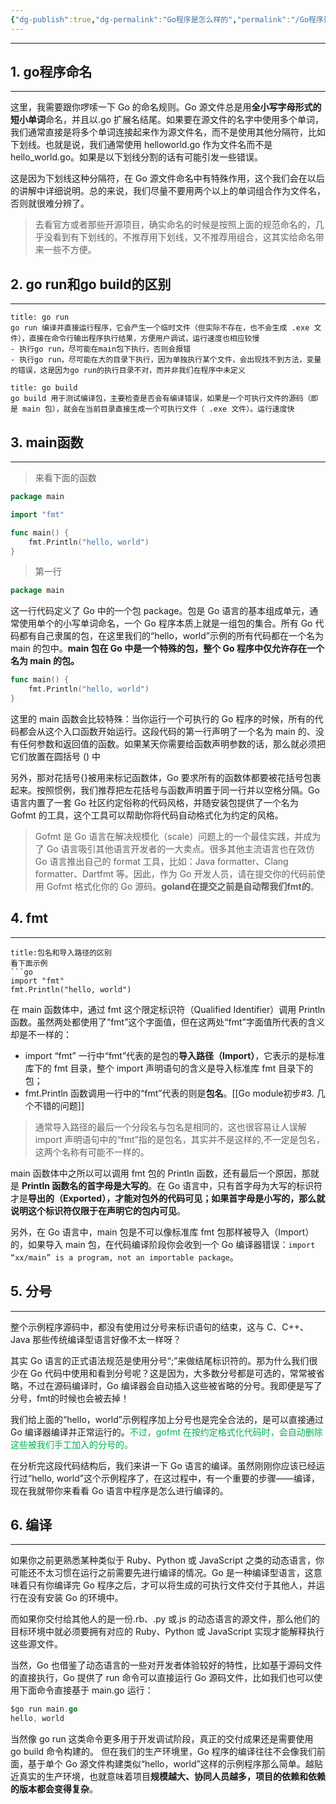 ```yaml
---
{"dg-publish":true,"dg-permalink":"Go程序是怎么样的","permalink":"/Go程序是怎么样的/","noteIcon":"","created":"2023-04-18 21:09","updated":""}
---
```


---

## 1. go程序命名
---
这里，我需要跟你啰嗦一下 Go 的命名规则。Go 源文件总是用**全小写字母形式的短小单词**命名，并且以.go 扩展名结尾。如果要在源文件的名字中使用多个单词，我们通常直接是将多个单词连接起来作为源文件名，而不是使用其他分隔符，比如下划线。也就是说，我们通常使用 helloworld.go 作为文件名而不是 hello_world.go。如果是以下划线分割的话有可能引发一些错误。

这是因为下划线这种分隔符，在 Go 源文件命名中有特殊作用，这个我们会在以后的讲解中详细说明。总的来说，我们尽量不要用两个以上的单词组合作为文件名，否则就很难分辨了。

>去看官方或者那些开源项目，确实命名的时候是按照上面的规范命名的，几乎没看到有下划线的。不推荐用下划线，又不推荐用组合，这其实给命名带来一些不方便。


##  2. go run和go build的区别
---
```ad-note
title: go run
go run 编译并直接运行程序，它会产生一个临时文件（但实际不存在，也不会生成 .exe 文件），直接在命令行输出程序执行结果，方便用户调试，运行速度也相应较慢
- 执行go run，尽可能在main包下执行，否则会报错
- 执行go run，尽可能在大的目录下执行，因为单独执行某个文件，会出现找不到方法，变量的错误，这是因为go run的执行目录不对，而并非我们在程序中未定义
```

```ad-summary
title: go build
go build 用于测试编译包，主要检查是否会有编译错误，如果是一个可执行文件的源码（即是 main 包），就会在当前目录直接生成一个可执行文件（ .exe 文件）。运行速度快
```

## 3. main函数
---
> 来看下面的函数
```go
package main

import "fmt"

func main() {
    fmt.Println("hello, world")
}
```
> 第一行
```go
package main
```
这一行代码定义了 Go 中的一个包 package。包是 Go 语言的基本组成单元，通常使用单个的小写单词命名，一个 Go 程序本质上就是一组包的集合。所有 Go 代码都有自己隶属的包，在这里我们的“hello，world”示例的所有代码都在一个名为 main 的包中。**main 包在 Go 中是一个特殊的包，整个 Go 程序中仅允许存在一个名为 main 的包。**

```go
func main() {
    fmt.Println("hello, world")
}
```

这里的 main 函数会比较特殊：当你运行一个可执行的 Go 程序的时候，所有的代码都会从这个入口函数开始运行。这段代码的第一行声明了一个名为 main 的、没有任何参数和返回值的函数。如果某天你需要给函数声明参数的话，那么就必须把它们放置在圆括号 () 中

另外，那对花括号{}被用来标记函数体，Go 要求所有的函数体都要被花括号包裹起来。按照惯例，我们推荐把左花括号与函数声明置于同一行并以空格分隔。Go 语言内置了一套 Go 社区约定俗称的代码风格，并随安装包提供了一个名为 Gofmt 的工具，这个工具可以帮助你将代码自动格式化为约定的风格。

>Gofmt 是 Go 语言在解决规模化（scale）问题上的一个最佳实践，并成为了 Go 语言吸引其他语言开发者的一大卖点。很多其他主流语言也在效仿 Go 语言推出自己的 format 工具，比如：Java formatter、Clang formatter、Dartfmt 等。因此，作为 Go 开发人员，请在提交你的代码前使用 Gofmt 格式化你的 Go 源码。**goland在提交之前是自动帮我们fmt的**。

## 4. fmt
---
```ad-example
title:包名和导入路径的区别
看下面示例
```go
import "fmt"
fmt.Println("hello, world")
```
在 main 函数体中，通过 fmt 这个限定标识符（Qualified Identifier）调用 Println 函数。虽然两处都使用了“fmt”这个字面值，但在这两处“fmt”字面值所代表的含义却是不一样的：
-   import “fmt” 一行中“fmt”代表的是包的**导入路径（Import）**，它表示的是标准库下的 fmt 目录，整个 import 声明语句的含义是导入标准库 fmt 目录下的包；
-   fmt.Println 函数调用一行中的“fmt”代表的则是**包名**。[[Go module初步#3. 几个不错的问题]]

>通常导入路径的最后一个分段名与包名是相同的，这也很容易让人误解 import 声明语句中的“fmt”指的是包名，其实并不是这样的,不一定是包名，这两个名称有可能不一样的。

main 函数体中之所以可以调用 fmt 包的 Println 函数，还有最后一个原因，那就是 **Println 函数名的首字母是大写的**。在 Go 语言中，只有首字母为大写的标识符才是**导出的（Exported），才能对包外的代码可见；如果首字母是小写的，那么就说明这个标识符仅限于在声明它的包内可见**。

另外，在 Go 语言中，main 包是不可以像标准库 fmt 包那样被导入（Import）的，如果导入 main 包，在代码编译阶段你会收到一个 Go 编译器错误：`import “xx/main” is a program, not an importable package`。

## 5. 分号
---
整个示例程序源码中，都没有使用过分号来标识语句的结束，这与 C、C++、Java 那些传统编译型语言好像不太一样呀？

其实 Go 语言的正式语法规范是使用分号“;”来做结尾标识符的。那为什么我们很少在 Go 代码中使用和看到分号呢？这是因为，大多数分号都是可选的，常常被省略，不过在源码编译时，Go 编译器会自动插入这些被省略的分号。我即便是写了分号，fmt的时候也会被去掉！

我们给上面的“hello，world”示例程序加上分号也是完全合法的，是可以直接通过 Go 编译器编译并正常运行的。<font color="#00b050">不过，gofmt 在按约定格式化代码时，会自动删除这些被我们手工加入的分号的。</font>

在分析完这段代码结构后，我们来讲一下 Go 语言的编译。虽然刚刚你应该已经运行过“hello, world”这个示例程序了，在这过程中，有一个重要的步骤——编译，现在我就带你来看看 Go 语言中程序是怎么进行编译的。

## 6. 编译
---
如果你之前更熟悉某种类似于 Ruby、Python 或 JavaScript 之类的动态语言，你可能还不太习惯在运行之前需要先进行编译的情况。Go 是一种编译型语言，这意味着只有你编译完 Go 程序之后，才可以将生成的可执行文件交付于其他人，并运行在没有安装 Go 的环境中。

而如果你交付给其他人的是一份.rb、.py 或.js 的动态语言的源文件，那么他们的目标环境中就必须要拥有对应的 Ruby、Python 或 JavaScript 实现才能解释执行这些源文件。

当然，Go 也借鉴了动态语言的一些对开发者体验较好的特性，比如基于源码文件的直接执行，Go 提供了 run 命令可以直接运行 Go 源码文件，比如我们也可以使用下面命令直接基于 main.go 运行：

```go
$go run main.go
hello, world
```

当然像 go run 这类命令更多用于开发调试阶段，真正的交付成果还是需要使用 go build 命令构建的。
但在我们的生产环境里，Go 程序的编译往往不会像我们前面，基于单个 Go 源文件构建类似“hello，world”这样的示例程序那么简单。越贴近真实的生产环境，也就意味着项目**规模越大、协同人员越多，项目的依赖和依赖的版本都会变得复杂**。